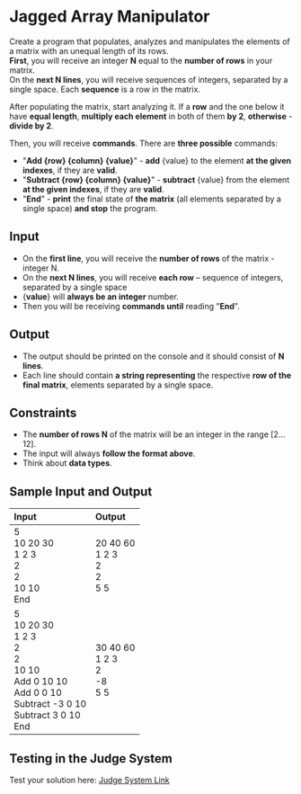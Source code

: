 # Jagged Array Manipulator

Create a program that populates, analyzes and manipulates the elements of a matrix with an unequal length of its rows.  
**First**, you will receive an integer **N** equal to the **number of rows** in your matrix.  
On the **next N lines**, you will receive sequences of integers, separated by a single space. Each **sequence** is a row in the matrix.

After populating the matrix, start analyzing it. If a **row** and the one below it have **equal length**, **multiply each element** in both of them **by 2**, **otherwise** - **divide by 2**.

Then, you will receive **commands**. There are **three possible** commands:
-	"**Add {row} {column} {value}**" - **add** {value} to the element **at the given indexes**, if they are **valid**.
-	"**Subtract {row} {column} {value}**" - **subtract** {value} from the element **at the given indexes**, if they are **valid**.
-	"**End**" - **print** the final state of **the matrix** (all elements separated by a single space) **and stop** the program.

## Input

- On the **first line**, you will receive the **number of rows** of the matrix - integer N.
-	On the **next N lines**, you will receive **each row** – sequence of integers, separated by a single space
- {**value**} will **always be an integer** number.
-	Then you will be receiving **commands until** reading "**End**".

## Output

-	The output should be printed on the console and it should consist of **N lines**.
-	Each line should contain **a string representing** the respective **row of the final matrix**, elements separated by a single space.

## Constraints

-	The **number of rows N** of the matrix will be an integer in the range [2…12].
-	The input will always **follow the format above**.
-	Think about **data types**.

## Sample Input and Output  
    
| **Input** | **Output** |  
| :--- | :--- | 
| 5<br> 10 20 30<br> 1 2 3<br> 2<br> 2<br> 10 10<br> End | 20 40 60<br> 1 2 3<br> 2<br> 2<br> 5 5 |
| 5<br> 10 20 30<br> 1 2 3<br> 2<br> 2<br> 10 10<br> Add 0 10 10<br> Add 0 0 10<br> Subtract -3 0 10<br> Subtract 3 0 10<br> End | 30 40 60<br> 1 2 3<br> 2<br> -8<br> 5 5 |

## Testing in the Judge System  
    
Test your solution here: [Judge System Link](https://judge.softuni.org/Contests/Compete/Index/1455#5)
